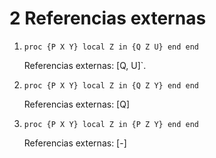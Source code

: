 # 2 Referencias externas

1. 
	```oz
	proc {P X Y} local Z in {Q Z U} end end
	```
	Referencias externas: [Q, U]`.
2.
	```oz
	proc {P X Y} local Z in {Q Z Y} end end
	```
	Referencias externas: [Q]
3. 
	```oz
	proc {P X Y} local Z in {P Z Y} end end
	```
	Referencias externas: [-]
